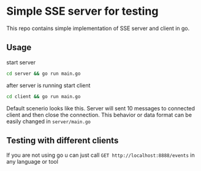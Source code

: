 # Simple SSE server for testing

This repo contains simple implementation of SSE server and client in go.

## Usage

start server
```bash
cd server && go run main.go
```
after server is running start client
```bash
cd client && go run main.go
```
Default scenerio looks like this. Server will sent 10 messages to connected client and then close the connection. This behavior or data format can be easily changed in `server/main.go`

## Testing with different clients
If you are not using go u can just call `GET http://localhost:8888/events` in any language or tool
